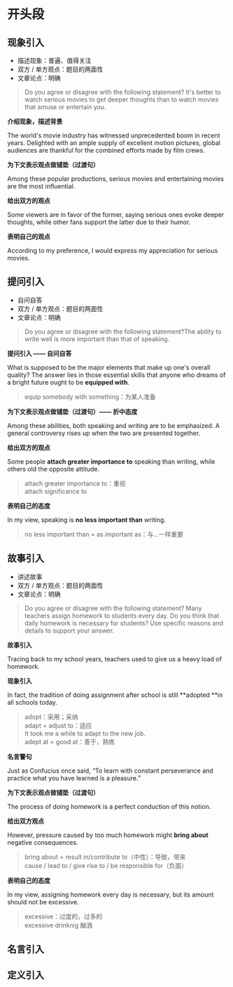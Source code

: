 # 开头段

## 现象引入

* 描述现象：普遍、值得关注
* 双方 / 单方观点：题目的两面性
* 文章论点：明确

> Do you agree or disagree with the following statement? It's better to watch serious movies to get deeper thoughts than to watch movies that amuse or entertain you.

**介绍现象，描述背景**

The world's movie industry has witnessed unprecedented boom in recent years. Delighted with an ample supply of excellent motion pictures, global audiences are thankful for the combined efforts made by film crews.

**为下文表示观点做铺垫（过渡句）**

Among these popular productions, serious movies and entertaining movies are the most influential.

**给出双方的观点**

Some viewers are in favor of the former, saying serious ones evoke deeper thoughts, while other fans support the latter due to their humor.

**表明自己的观点**

According to my preference, I would express my appreciation for serious movies.

## 提问引入

* 自问自答
* 双方 / 单方观点：题目的两面性
* 文章论点：明确

> Do you agree or disagree with the following statement?The ability to write well is more important than that of speaking.

**提问引入 —— 自问自答**

What is supposed to be the major elements that make up one's overall quality? The answer lies in those essential skills that anyone who dreams of a bright future ought to be **equipped with**.

> equip somebody with something：为某人准备

**为下文表示观点做铺垫（过渡句）—— 折中态度**

Among these abilities, both speaking and writing are to be emphasized. A general controversy rises up when the two are presented together.

**给出双方的观点**

Some people **attach greater importance to** speaking than writing, while others old the opposite attitude.

> attach greater importance to：重视\
> attach significance to

**表明自己的态度**

In my view, speaking is **no less important than** writing.

> &#x20;no less important than = as important as：与...一样重要

## 故事引入

* 讲述故事
* 双方 / 单方观点：题目的两面性
* 文章论点：明确

> Do you agree or disagree with the following statement? Many teachers assign homework to students every day. Do you think that daily homework is necessary for students? Use specific reasons and details to support your answer.

**故事引入**

Tracing back to my school years, teachers used to give us a heavy load of homework.

**现象引入**

In fact, the tradition of doing assignment after school is still **adopted **in all schools today.

> adopt：采用；采纳\
> adapt = adjust to：适应\
> It took me a while to adapt to the new job.\
> adept at = good at：善于，熟练

**名言警句**

Just as Confucius once said, “To learn with constant perseverance and practice what you have learned is a pleasure.”&#x20;

**为下文表示观点做铺垫（过渡句）**

The process of doing homework is a perfect conduction of this notion.

**给出双方观点**

However, pressure caused by too much homework might **bring about** negative consequences.

> bring about = result in/contribute to（中性）：导致，带来\
> cause / lead to / give rise to / be responsible for（负面）

**表明自己的态度**

In my view, assigning homework every day is necessary, but its amount should not be excessive.

> excessive：过度的，过多的\
> excessive drinknig 酗酒

## 名言引入

## 定义引入
